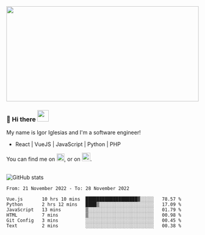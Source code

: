 <img src="https://c.tenor.com/KjVxfRrrncUAAAAd/matrix.gif" width="100%" height="250px">

### 🔭 Hi there <img src="https://raw.githubusercontent.com/MartinHeinz/MartinHeinz/master/wave.gif" width="30px">


My name is Igor Iglesias and I'm a software engineer!
<br>

<ul>
  <li> React | VueJS | JavaScript | Python | PHP </li>
</ul>
You can find me on <a href="https://twitter.com/IgorIglesias5"><img src="https://i.imgur.com/JLLlB5S.png" width="20px"></a>, or on <a href="https://www.linkedin.com/in/igor-iglesias-62478428/"><img src="https://i.imgur.com/PXyIkWx.png" width="22px"></a>.

<br>
<br>

![GitHub stats](https://github-readme-stats.vercel.app/api?username=igoiglesias&show_icons=true&count_private=true&theme=chartreuse-dark&hide_title=true)

<!--START_SECTION:waka-->

```text
From: 21 November 2022 - To: 28 November 2022

Vue.js       10 hrs 10 mins  ███████████████████▓░░░░░   78.57 %
Python       2 hrs 12 mins   ████▒░░░░░░░░░░░░░░░░░░░░   17.09 %
JavaScript   13 mins         ▒░░░░░░░░░░░░░░░░░░░░░░░░   01.79 %
HTML         7 mins          ▒░░░░░░░░░░░░░░░░░░░░░░░░   00.98 %
Git Config   3 mins          ░░░░░░░░░░░░░░░░░░░░░░░░░   00.45 %
Text         2 mins          ░░░░░░░░░░░░░░░░░░░░░░░░░   00.38 %
```

<!--END_SECTION:waka-->
